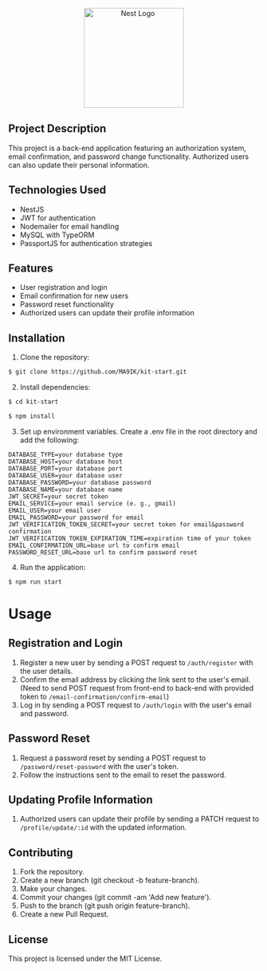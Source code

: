 <p align="center">
  <a href="http://nestjs.com/" target="blank"><img src="https://nestjs.com/img/logo-small.svg" width="200" alt="Nest Logo" /></a>
</p>

## Project Description

This project is a back-end application featuring an authorization system, email confirmation, and password change functionality. Authorized users can also update their personal information.

## Technologies Used
- NestJS
- JWT for authentication
- Nodemailer for email handling
- MySQL with TypeORM
- PassportJS for authentication strategies

## Features
- User registration and login
- Email confirmation for new users
- Password reset functionality
- Authorized users can update their profile information

## Installation
1. Clone the repository:

```bash
$ git clone https://github.com/MA9IK/kit-start.git
```

2. Install dependencies:
```bash
$ cd kit-start
```
```bash
$ npm install
```


3. Set up environment variables. Create a .env file in the root directory and add the following:

```
DATABASE_TYPE=your database type
DATABASE_HOST=your database host
DATABASE_PORT=your database port
DATABASE_USER=your database user
DATABASE_PASSWORD=your database password
DATABASE_NAME=your database name
JWT_SECRET=your secret token
EMAIL_SERVICE=your email service (e. g., gmail)
EMAIL_USER=your email user
EMAIL_PASSWORD=your password for email
JWT_VERIFICATION_TOKEN_SECRET=your secret token for email&password confirmation
JWT_VERIFICATION_TOKEN_EXPIRATION_TIME=expiration time of your token
EMAIL_CONFIRMATION_URL=base url to confirm email
PASSWORD_RESET_URL=base url to confirm password reset
```

4. Run the application:

```bash
$ npm run start
```
# Usage

## Registration and Login
1. Register a new user by sending a POST request to `/auth/register` with the user details.
2. Confirm the email address by clicking the link sent to the user's email. (Need to send POST request from front-end to back-end with provided token to `/email-confirmation/confirm-email`)
3. Log in by sending a POST request to `/auth/login` with the user's email and password.

## Password Reset
1. Request a password reset by sending a POST request to `/password/reset-password` with the user's token.
2. Follow the instructions sent to the email to reset the password.

## Updating Profile Information
1. Authorized users can update their profile by sending a PATCH request to `/profile/update/:id` with the updated information.

## Contributing
1. Fork the repository.
2. Create a new branch (git checkout -b feature-branch).
3. Make your changes.
4. Commit your changes (git commit -am 'Add new feature').
5. Push to the branch (git push origin feature-branch).
6. Create a new Pull Request.

## License

This project is licensed under the MIT License.